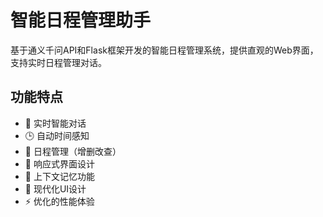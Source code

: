 # 智能日程管理助手

基于通义千问API和Flask框架开发的智能日程管理系统，提供直观的Web界面，支持实时日程管理对话。

## 功能特点

- 💬 实时智能对话
- 🕒 自动时间感知
- 📅 日程管理（增删改查）
- 📱 响应式界面设计
- 🔄 上下文记忆功能
- 🎨 现代化UI设计
- ⚡ 优化的性能体验

